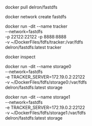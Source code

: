 docker pull delron/fastdfs

docker network create fastdfs

docker run -dit --name tracker \
--network=fastdfs \
-p 22122:22122 -p 8888:8888 \
-v ~/DockerFiles/fdfs/tracker:/var/fdfs \
delron/fastdfs:latest tracker

docker inspect <container id>

docker run -dit --name storage0 \
--network=fastdfs \
-e TRACKER_SERVER=172.19.0.2:22122 \
-v ~/DockerFiles/fdfs/storage0:/var/fdfs \
delron/fastdfs:latest storage



docker run -dit --name storage1 \
--network=fastdfs \
-e TRACKER_SERVER=172.19.0.2:22122 \
-v ~/DockerFiles/fdfs/storage1:/var/fdfs \
delron/fastdfs:latest storage


